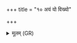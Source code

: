 +++
title = "१० अयं यो विख्यो"

+++
<details><summary>मूलम् (GR)</summary>

+++(PSK 20.13.10)+++अयं यो विख्यो विकटो विपर्वा  
मुखान्य् एषां वृजिना कृणोषि ।  
तानि त्वं देव सवितर्  
इषीकाम् इव सं नमः ॥
</details>